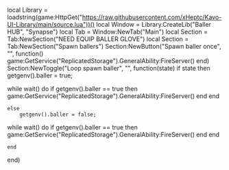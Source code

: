 local Library = loadstring(game:HttpGet("https://raw.githubusercontent.com/xHeptc/Kavo-UI-Library/main/source.lua"))()
local Window = Library.CreateLib("Baller HUB", "Synapse")
local Tab = Window:NewTab("Main")
local Section = Tab:NewSection("NEED EQUIP BALLER GLOVE")
local Section = Tab:NewSection("Spawn ballers")
Section:NewButton("Spawn baller once", "", function()
    game:GetService("ReplicatedStorage").GeneralAbility:FireServer()
end)
Section:NewToggle("Loop spawn baller", "", function(state)
    if state then
        getgenv().baller = true;

while wait() do
    if getgenv().baller == true then
        game:GetService("ReplicatedStorage").GeneralAbility:FireServer()
    end
end

    else
        getgenv().baller = false;

while wait() do
    if getgenv().baller == true then
        game:GetService("ReplicatedStorage").GeneralAbility:FireServer()
    end
end

    end
end)
